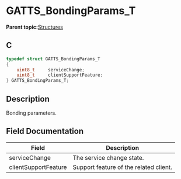 # GATTS\_BondingParams\_T

**Parent topic:**[Structures](GUID-3BBA6E22-85EE-4B8F-BC37-840881963D97.md)

## C

```c
typedef struct GATTS_BondingParams_T
{
    uint8_t     serviceChange;
    uint8_t     clientSupportFeature;
} GATTS_BondingParams_T;
```

## Description

Bonding parameters.

## Field Documentation

|Field|Description|
|-----|-----------|
|serviceChange|The service change state.|
|clientSupportFeature|Support feature of the related client.|

